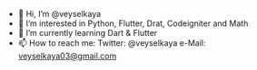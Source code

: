 - 👋 Hi, I’m @veyselkaya
- 👀 I’m interested in Python, Flutter, Drat, Codeigniter and Math
- 🌱 I’m currently learning Dart & Flutter
- 📫 How to reach me: 
Twitter: @veyselkaya
e-Mail: veyselkaya03@gmail.com

<!---
veyselkaya/veyselkaya is a ✨ special ✨ repository because its `README.md` (this file) appears on your GitHub profile.
You can click the Preview link to take a look at your changes.
--->
